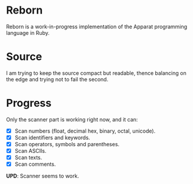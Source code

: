# Reborn

Reborn is a work-in-progress implementation of the Apparat programming language in Ruby.

# Source

I am trying to keep the source compact but readable, thence balancing on the edge and trying not to fail the second.

# Progress

Only the scanner part is working right now, and it can:

- [x] Scan numbers (float, decimal hex, binary, octal, unicode).
- [x] Scan identifiers and keywords.
- [x] Scan operators, symbols and parentheses.
- [x] Scan ASCIIs.
- [x] Scan texts.
- [x] Scan comments.

**UPD**: Scanner seems to work. 
